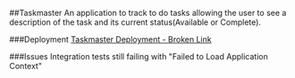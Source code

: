 ##Taskmaster
An application to track to do tasks allowing the user to see a description of the task 
and its current status(Available or Complete).


###Deployment
[Taskmaster Deployment - Broken Link](www.workingurl.com)

###Issues
Integration tests still failing with "Failed to Load Application Context"
